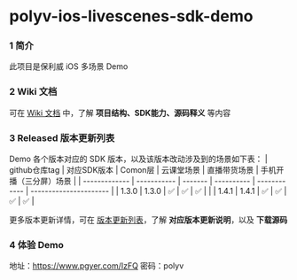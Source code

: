 # polyv-ios-livescenes-sdk-demo
### 1 简介
此项目是保利威 iOS 多场景 Demo



### 2 Wiki 文档
可在 [Wiki 文档](https://github.com/polyv/polyv-ios-livescenes-sdk-demo/wiki) 中，了解 **项目结构、SDK能力、源码释义** 等内容



### 3 Released 版本更新列表
Demo 各个版本对应的 SDK 版本，以及该版本改动涉及到的场景如下表：
| github仓库tag | 对应SDK版本 | Comon层 | 云课堂场景 | 直播带货场景 | 手机开播（三分屏）场景 |
| ------------- | ----------- | ------- | ---------- | ------------ | ---------------------- |
| 1.3.0         | 1.3.0       | ✅       | ✅          | ✅            |                        |
| 1.4.1         | 1.4.1       | ✅       | ✅          | ✅            | ✅                      |

更多版本更新详情，可在 [版本更新列表](https://github.com/polyv/polyv-ios-livescenes-sdk-demo/releases)，了解 **对应版本更新说明**，以及 **下载源码**



### 4 体验 Demo
地址：https://www.pgyer.com/IzFQ 
密码：polyv
